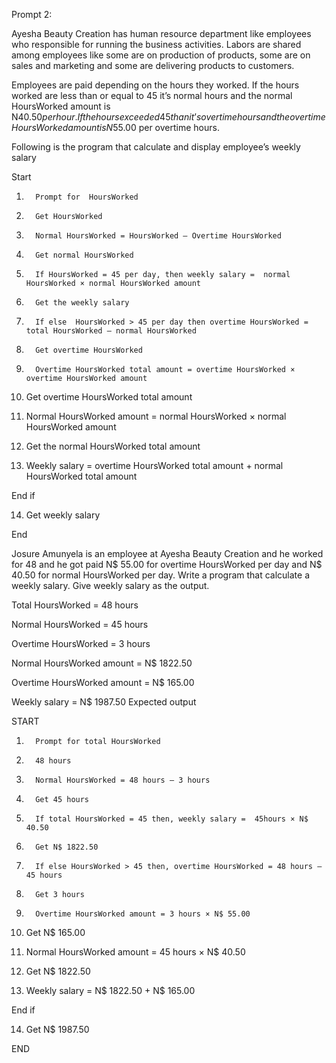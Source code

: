 Prompt 2:

Ayesha Beauty Creation has human resource department like employees who responsible for running the business activities. Labors are shared among employees like some are on production of products, some are on sales and marketing and some are delivering products to customers.

Employees are paid depending on the hours they worked.  If the hours worked are less than or equal to 45 it’s normal hours and the normal HoursWorked amount is N$40.50 per hour. If the hours exceeded 45 than it’s overtime hours and the overtime HoursWorked amount is N$55.00 per overtime hours.

Following is the program that calculate and display employee’s weekly salary

Start

1.       Prompt for  HoursWorked

2.       Get HoursWorked

3.       Normal HoursWorked = HoursWorked – Overtime HoursWorked

4.       Get normal HoursWorked

5.       If HoursWorked = 45 per day, then weekly salary =  normal HoursWorked × normal HoursWorked amount

6.       Get the weekly salary

7.       If else  HoursWorked > 45 per day then overtime HoursWorked = total HoursWorked – normal HoursWorked

8.       Get overtime HoursWorked

9.       Overtime HoursWorked total amount = overtime HoursWorked × overtime HoursWorked amount

10.   Get overtime HoursWorked total amount

11.   Normal HoursWorked amount = normal HoursWorked × normal HoursWorked amount

12.   Get the normal HoursWorked total amount

13.   Weekly salary = overtime HoursWorked total amount + normal HoursWorked total amount

End if

14.   Get weekly salary

End

Josure Amunyela is an employee at Ayesha Beauty Creation and he worked for 48 and he got paid N$ 55.00 for overtime HoursWorked per day and N$ 40.50 for normal HoursWorked per day. Write a program that calculate a weekly salary. Give weekly salary as the output.

Total HoursWorked = 48 hours

Normal HoursWorked  = 45 hours

Overtime HoursWorked  = 3 hours

Normal HoursWorked amount =   N$ 1822.50

Overtime HoursWorked amount = N$ 165.00

Weekly salary = N$ 1987.50 Expected output

 

START

1.       Prompt for total HoursWorked

2.       48 hours

3.       Normal HoursWorked = 48 hours – 3 hours

4.       Get 45 hours

5.       If total HoursWorked = 45 then, weekly salary =  45hours × N$ 40.50

6.       Get N$ 1822.50

7.       If else HoursWorked > 45 then, overtime HoursWorked = 48 hours – 45 hours

8.       Get 3 hours

9.       Overtime HoursWorked amount = 3 hours × N$ 55.00

10.   Get N$ 165.00

11.   Normal HoursWorked amount = 45 hours × N$ 40.50

12.   Get N$ 1822.50

13.   Weekly salary = N$ 1822.50 + N$ 165.00

End if

14.   Get N$ 1987.50

END

 
